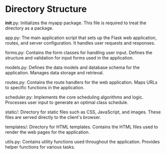 # Directory Structure
__init__.py: Initializes the myapp package. This file is required to treat the directory as a package.

app.py: The main application script that sets up the Flask web application, routes, and server configuration. It handles user requests and responses.

forms.py: Contains the form classes for handling user input. Defines the structure and validation for input forms used in the application.

models.py: Defines the data models and database schema for the application. Manages data storage and retrieval.

routes.py: Contains the route handlers for the web application. Maps URLs to specific functions in the application.

scheduler.py: Implements the core scheduling algorithms and logic. Processes user input to generate an optimal class schedule.

static/: Directory for static files such as CSS, JavaScript, and images. These files are served directly to the client's browser.

templates/: Directory for HTML templates. Contains the HTML files used to render the web pages for the application.

utils.py: Contains utility functions used throughout the application. Provides helper functions for various tasks.
